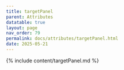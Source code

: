 ```yaml
---
title: targetPanel
parent: Attributes
datatable: true
layout: page
nav_order: 79
permalink: docs/attributes/targetPanel.html
date: 2025-05-21
---
```

{% include content/targetPanel.md %}
